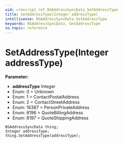 ```yaml
---
uid: crmscript_ref_NSAddressSyncData_SetAddressType
title: SetAddressType(Integer addressType)
intellisense: NSAddressSyncData.SetAddressType
keywords: NSAddressSyncData, GetAddressType
so.topic: reference
---
```


# SetAddressType(Integer addressType)

**Parameter:** 
* **addressType** Integer
* Enum: 0 = Unknown 
* Enum: 1 = ContactPostalAddress 
* Enum: 2 = ContactStreetAddress 
* Enum: 16387 = PersonPrivateAddress 
* Enum: 8196 = QuoteBillingAddress 
* Enum: 8197 = QuoteShippingAddress 

```crmscript
NSAddressSyncData thing;
Integer addressType;
thing.SetAddressType(addressType);
```

